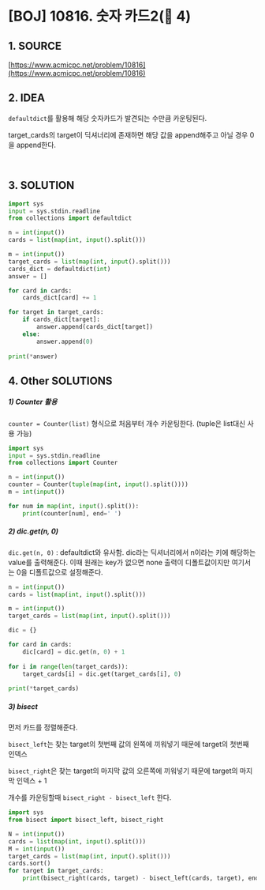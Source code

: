 # [BOJ] 10816. 숫자 카드2(🥈 4)

## 1. SOURCE

[https://www.acmicpc.net/problem/10816](https://www.acmicpc.net/problem/10816)

## 2. IDEA

`defaultdict`를 활용해 해당 숫자카드가 발견되는 수만큼 카운팅된다.

target_cards의 target이 딕셔너리에 존재하면 해당 값을 append해주고 아닐 경우 0을 append한다.

<BR>

## 3. SOLUTION

```python
import sys
input = sys.stdin.readline
from collections import defaultdict

n = int(input())
cards = list(map(int, input().split()))

m = int(input())
target_cards = list(map(int, input().split()))
cards_dict = defaultdict(int)
answer = []

for card in cards:
	cards_dict[card] += 1

for target in target_cards:
	if cards_dict[target]:
		answer.append(cards_dict[target])
	else:
		answer.append(0)
  
print(*answer)
```

## 4. Other SOLUTIONS

##### 1) Counter 활용

`counter = Counter(list)` 형식으로 처음부터 개수 카운팅한다. (tuple은 list대신 사용 가능)

```python
import sys
input = sys.stdin.readline
from collections import Counter

n = int(input())
counter = Counter(tuple(map(int, input().split())))
m = int(input())

for num in map(int, input().split()):
	print(counter[num], end=' ')
```

##### 2) dic.get(n, 0)

`dic.get(n, 0)` : defaultdict와 유사함. dic라는 딕셔너리에서 n이라는 키에 해당하는 value를 출력해준다. 이때 원래는 key가 없으면 none 출력이 디폴트값이지만 여기서는 0을 디폴트값으로 설정해준다.

```python
n = int(input())
cards = list(map(int, input().split()))

m = int(input())
target_cards = list(map(int, input().split()))

dic = {}

for card in cards:
    dic[card] = dic.get(n, 0) + 1
        
for i in range(len(target_cards)):
    target_cards[i] = dic.get(target_cards[i], 0)
    
print(*target_cards)
```

##### 3) bisect

먼저 카드를 정렬해준다.

`bisect_left`는 찾는 target의 첫번째 값의 왼쪽에 끼워넣기 때문에 target의 첫번째 인덱스

`bisect_right`은 찾는 target의 마지막 값의 오른쪽에 끼워넣기 때문에 target의 마지막 인덱스 + 1

개수를 카운팅할때 `bisect_right - bisect_left` 한다.

```python
import sys
from bisect import bisect_left, bisect_right

N = int(input())
cards = list(map(int, input().split()))
M = int(input())
target_cards = list(map(int, input().split()))
cards.sort()
for target in target_cards:
    print(bisect_right(cards, target) - bisect_left(cards, target), end=' ')
```

